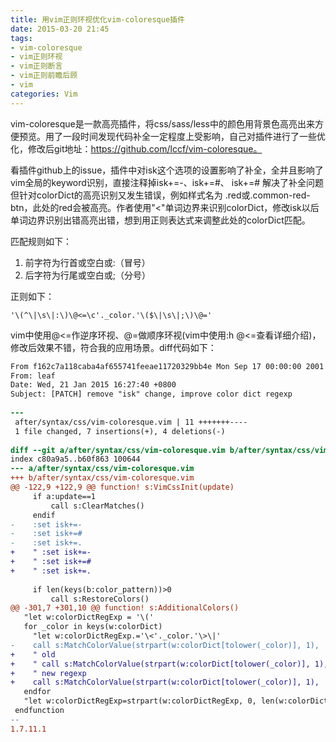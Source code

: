 ```yaml
---
title: 用vim正则环视优化vim-coloresque插件
date: 2015-03-20 21:45
tags:
- vim-coloresque
- vim正则环视
- vim正则断言
- vim正则前瞻后顾
- vim
categories: Vim
---
```


vim-coloresque是一款高亮插件，将css/sass/less中的颜色用背景色高亮出来方便预览。用了一段时间发现代码补全一定程度上受影响，自己对插件进行了一些优化，修改后git地址：https://github.com/lccf/vim-coloresque。

看插件github上的issue，插件中对isk这个选项的设置影响了补全，全并且影响了vim全局的keyword识别，直接注释掉isk+=-、isk+=#、 isk+=# 解决了补全问题但针对colorDict的高亮识别又发生错误，例如样式名为 .red或.common-red-btn，此处的red会被高亮。作者使用"\<"单词边界来识别colorDict，修改isk以后单词边界识别出错高亮出错，想到用正则表达式来调整此处的colorDict匹配。

匹配规则如下：
1. 前字符为行首或空白或:（冒号）
2. 后字符为行尾或空白或;（分号）

正则如下：
```vim
'\(^\|\s\|:\)\@<=\c'._color.'\($\|\s\|;\)\@='
```

vim中使用@<=作逆序环视、@=做顺序环视(vim中使用:h @<=查看详细介绍)，修改后效果不错，符合我的应用场景。diff代码如下：
```diff
From f162c7a118caba4af655741feeae11720329bb4e Mon Sep 17 00:00:00 2001
From: leaf
Date: Wed, 21 Jan 2015 16:27:40 +0800
Subject: [PATCH] remove "isk" change, improve color dict regexp
 
---
 after/syntax/css/vim-coloresque.vim | 11 +++++++----
 1 file changed, 7 insertions(+), 4 deletions(-)
 
diff --git a/after/syntax/css/vim-coloresque.vim b/after/syntax/css/vim-coloresque.vim
index c80a9a5..b60f863 100644
--- a/after/syntax/css/vim-coloresque.vim
+++ b/after/syntax/css/vim-coloresque.vim
@@ -122,9 +122,9 @@ function! s:VimCssInit(update)
     if a:update==1
         call s:ClearMatches()
     endif
-    :set isk+=-
-    :set isk+=#
-    :set isk+=.
+    " :set isk+=-
+    " :set isk+=#
+    " :set isk+=.
  
     if len(keys(b:color_pattern))>0
         call s:RestoreColors()
@@ -301,7 +301,10 @@ function! s:AdditionalColors()
   "let w:colorDictRegExp = '\(' 
   for _color in keys(w:colorDict)
     "let w:colorDictRegExp.='\<'._color.'\>\|' 
-    call s:MatchColorValue(strpart(w:colorDict[tolower(_color)], 1), '\<\c'._color.'\>')
+    " old
+    " call s:MatchColorValue(strpart(w:colorDict[tolower(_color)], 1), '\<\c'._color.'\>')
+    " new regexp
+    call s:MatchColorValue(strpart(w:colorDict[tolower(_color)], 1), '\(^\|\s\|:\)\@<=\c'._color.'\($\|\s\|;\)\@=')
   endfor
   "let w:colorDictRegExp=strpart(w:colorDictRegExp, 0, len(w:colorDictRegExp)-2).'\)\c'
 endfunction
-- 
1.7.11.1
```